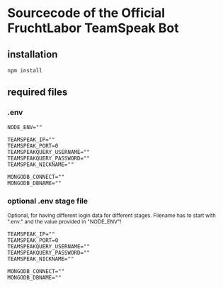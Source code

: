 # Sourcecode of the Official FruchtLabor TeamSpeak Bot

## installation

```
npm install
```

## required files

### .env

```
NODE_ENV=""

TEAMSPEAK_IP=""
TEAMSPEAK_PORT=0
TEAMSPEAKQUERY_USERNAME=""
TEAMSPEAKQUERY_PASSWORD=""
TEAMSPEAK_NICKNAME=""

MONGODB_CONNECT=""
MONGODB_DBNAME=""
```

### optional .env stage file

<sub>Optional, for having different login data for different stages. Filename has to start with ".env." and the value provided in "NODE_ENV"!</sub>

```
TEAMSPEAK_IP=""
TEAMSPEAK_PORT=0
TEAMSPEAKQUERY_USERNAME=""
TEAMSPEAKQUERY_PASSWORD=""
TEAMSPEAK_NICKNAME=""

MONGODB_CONNECT=""
MONGODB_DBNAME=""
```
